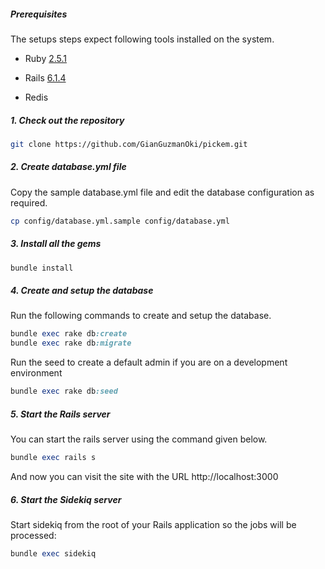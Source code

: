 ##### Prerequisites

The setups steps expect following tools installed on the system.

- Ruby [2.5.1](https://github.com/GianGuzmanOki/pickem/blob/master/Gemfile#L4)
- Rails [6.1.4](https://github.com/GianGuzmanOki/pickem/blob/master/Gemfile#L7)

- Redis
##### 1. Check out the repository

```bash
git clone https://github.com/GianGuzmanOki/pickem.git
```
##### 2. Create database.yml file

Copy the sample database.yml file and edit the database configuration as required.

```bash
cp config/database.yml.sample config/database.yml
```

##### 3. Install all the gems


```bash
bundle install
```


##### 4. Create and setup the database

Run the following commands to create and setup the database.

```ruby
bundle exec rake db:create
bundle exec rake db:migrate
```
Run the seed to create a default admin if you are on a development environment
```ruby
bundle exec rake db:seed
```

##### 5. Start the Rails server

You can start the rails server using the command given below.

```ruby
bundle exec rails s
```

And now you can visit the site with the URL http://localhost:3000

##### 6. Start the Sidekiq server

Start sidekiq from the root of your Rails application so the jobs will be processed:

```ruby
bundle exec sidekiq
```
